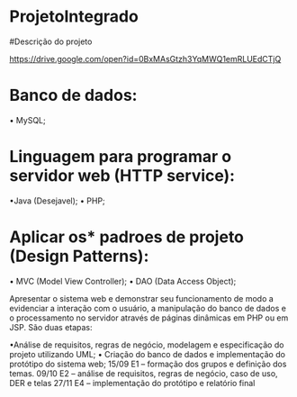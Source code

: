 # ProjetoIntegrado

#Descrição do projeto

https://drive.google.com/open?id=0BxMAsGtzh3YqMWQ1emRLUEdCTjQ


# Banco de dados:

• MySQL;

# Linguagem para programar o servidor web (HTTP service):

•Java (Desejavel); • PHP;

# Aplicar os* padroes de projeto (Design Patterns):

• MVC (Model View Controller); • DAO (Data Access Object);



Apresentar o sistema web e demonstrar seu funcionamento de modo a evidenciar a interação com o
usuário, a manipulação do banco de dados e o processamento no servidor através de páginas dinâmicas em PHP ou em JSP.
São duas etapas:

•Análise de requisitos, regras de negócio, modelagem e especificação do projeto utilizando UML; • Criação do banco de dados e implementação do protótipo do sistema web;
15/09 E1 – formação dos grupos e definição dos temas.
09/10 E2 – análise de requisitos, regras de negócio, caso de uso, DER e telas
27/11 E4 – implementação do protótipo e relatório final
